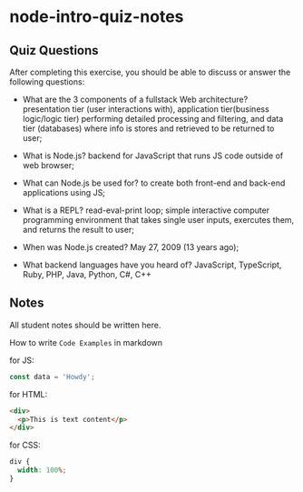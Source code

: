 # node-intro-quiz-notes

## Quiz Questions

After completing this exercise, you should be able to discuss or answer the following questions:

- What are the 3 components of a fullstack Web architecture?
  presentation tier (user interactions with), application tier(business logic/logic tier) performing detailed processing and filtering, and data tier (databases) where info is stores and retrieved to be returned to user;

- What is Node.js?
  backend for JavaScript that runs JS code outside of web browser;

- What can Node.js be used for?
  to create both front-end and back-end applications using JS;

- What is a REPL?
  read-eval-print loop; simple interactive computer programming environment that takes single user inputs, exercutes them, and returns the result to user;

- When was Node.js created?
  May 27, 2009 (13 years ago);

- What backend languages have you heard of?
  JavaScript, TypeScript, Ruby, PHP, Java, Python, C#, C++

## Notes

All student notes should be written here.

How to write `Code Examples` in markdown

for JS:

```javascript
const data = 'Howdy';
```

for HTML:

```html
<div>
  <p>This is text content</p>
</div>
```

for CSS:

```css
div {
  width: 100%;
}
```
